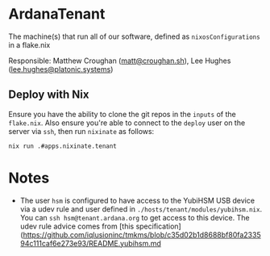 # ArdanaTenant

The machine(s) that run all of our software, defined as `nixosConfigurations` in a flake.nix

Responsible: Matthew Croughan (matt@croughan.sh), Lee Hughes (lee.hughes@platonic.systems)

## Deploy with Nix

Ensure you have the ability to clone the git repos in the `inputs` of the
`flake.nix`. Also ensure you're able to connect to the `deploy` user on the
server via `ssh`, then run `nixinate` as follows:

```
nix run .#apps.nixinate.tenant
```

# Notes

- The user `hsm` is configured to have access to the YubiHSM USB device via a
  udev rule and user defined in `./hosts/tenant/modules/yubihsm.nix`. You can
  `ssh hsm@tenant.ardana.org` to get access to this device. The udev rule advice
  comes from [this specification](https://github.com/iqlusioninc/tmkms/blob/c35d02b1d8688bf80fa233594c111caf6e273e93/README.yubihsm.md

